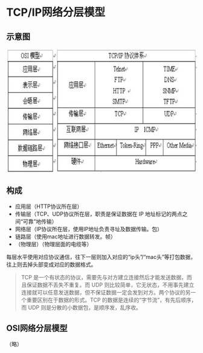 # TCP/IP网络分层模型
## 示意图
<img src="https://raw.githubusercontent.com/dark-tone/notes/main/%E7%BD%91%E7%BB%9C%E7%9B%B8%E5%85%B3/imgs/4.jpg" weight="737" height="329">

## 构成
- 应用层（HTTP协议所在层）
- 传输层（TCP、UDP协议所在层，职责是保证数据在 IP 地址标记的两点之间“可靠”地传输）
- 网络层（IP协议所在层，使用IP地址负责寻址及数据传输。包）
- 链路层（使用mac地址进行数据转发。帧）
- （物理层）（物理层面的电缆等）

每层水平使用对应协议通信，往下一层则加入对应的“ip头”/“mac头”等打包数据，往上则去掉头部变成对应的数据格式。

> TCP 是一个有状态的协议，需要先与对方建立连接然后才能发送数据，而且保证数据不丢失不重复。而 UDP 则比较简单，它无状态，不用事先建立连接就可以任意发送数据，但不保证数据一定会发到对方。两个协议的另一个重要区别在于数据的形式。TCP 的数据是连续的“字节流”，有先后顺序，而 UDP 则是分散的小数据包，是顺序发，乱序收。

## OSI网络分层模型
（略）
